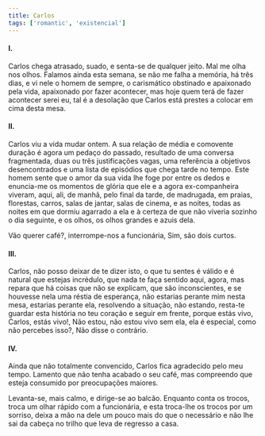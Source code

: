 ```yaml
---
title: Carlos
tags: ['romantic', 'existencial']
---
```


#### I.

Carlos chega atrasado, suado, e senta-se de qualquer jeito. Mal me olha nos olhos. Falamos ainda esta semana, se não me falha a memória, há três dias, e vi nele o homem de sempre, o carismático obstinado e apaixonado pela vida, apaixonado por fazer acontecer, mas hoje quem terá de fazer acontecer serei eu, tal é a desolação que Carlos está prestes a colocar em cima desta mesa.

#### II.

Carlos viu a vida mudar ontem. A sua relação de média e comovente duração é agora um pedaço do passado, resultado de uma conversa fragmentada, duas ou três justificações vagas, uma referência a objetivos desencontrados e uma lista de episódios que chega tarde no tempo. Este homem sente que o amor da sua vida lhe foge por entre os dedos e enuncia-me os momentos de glória que ele e a agora ex-companheira viveram, aqui, ali, de manhã, pelo final da tarde, de madrugada, em praias, florestas, carros, salas de jantar, salas de cinema, e as noites, todas as noites em que dormiu agarrado a ela e à certeza de que não viveria sozinho o dia seguinte, e os olhos, os olhos grandes e azuis dela.

Vão querer café?, interrompe-nos a funcionária, Sim, são dois curtos.

#### III.

Carlos, não posso deixar de te dizer isto, o que tu sentes é válido e é natural que estejas incrédulo, que nada te faça sentido aqui, agora, mas repara que há coisas que não se explicam, que são inconscientes, e se houvesse nela uma réstia de esperança, não estarias perante mim nesta mesa, estarias perante ela, resolvendo a situação, não estando, resta-te guardar esta história no teu coração e seguir em frente, porque estás vivo, Carlos, estás vivo!, Não estou, não estou vivo sem ela, ela é especial, como não percebes isso?, Não disse o contrário.

#### IV.

Ainda que não totalmente convencido, Carlos fica agradecido pelo meu tempo. Lamento que não tenha acabado o seu café, mas compreendo que esteja consumido por preocupações maiores.

Levanta-se, mais calmo, e dirige-se ao balcão. Enquanto conta os trocos, troca um olhar rápido com a funcionária, e esta troca-lhe os trocos por um sorriso, deixa a mão na dele um pouco mais do que o necessário e não lhe sai da cabeça no trilho que leva de regresso a casa.
